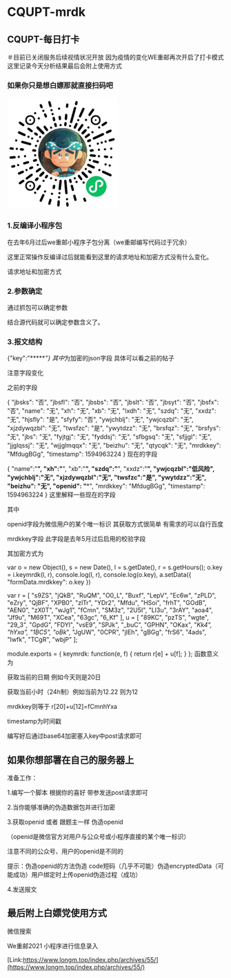 # CQUPT-mrdk
## CQUPT-每日打卡
＃目前已关闭服务后续视情状况开放
因为疫情的变化WE重邮再次开启了打卡模式
这里记录今天分析结果最后会附上使用方式

### 如果你只是想白嫖那就直接扫码吧

![QRcode](https://raw.githubusercontent.com/hackxg/CQUPT-mrdk/master/QRcode.png)

### 1.反编译小程序包

在去年6月过后we重邮小程序子包分离（we重邮编写代码过于冗余）

这里正常操作反编译过后就能看到这里的请求地址和加密方式没有什么变化。

请求地址和加密方式

### 2.参数确定
通过抓包可以确定参数

结合源代码就可以确定参数含义了。

### 3.报文结构

{"key":"******"}
其中*为加密的json字段 具体可以看之前的帖子

注意字段变化

之前的字段

{
    "jbsks": "否",
    "jbsfl": "否",
    "jbsbs": "否",
    "jbslt": "否",
    "jbsyt": "否",
    "jbsfx": "否",
    "name": "无",
    "xh": "无",
    "xb": "无",
    "lxdh": "无",
    "szdq": "无",
    "xxdz": "无",
    "hjsfly": "是",
    "sfyfy": "否",
    "ywjchblj": "无",
    "ywjcqzbl": "无",
    "xjzdywqzbl": "无",
    "twsfzc": "是",
    "ywytdzz": "无",
    "brsfqz": "无",
    "brsfys": "无",
    "jbs": "无",
    "fyjtgj": "无",
    "fyddsj": "无",
    "sfbgsq": "无",
    "sfjjgl": "无",
    "jjglqssj": "无",
    "wjjglmqqx": "无",
    "beizhu": "无",
    "qtycqk": "无",
    "mrdkkey": "MfdugBGg",
    "timestamp": 1594963224
}
现在的字段

{
     "name":"**",
    "xh":"**",
    "xb":"**",
    "szdq":"**",
    "xxdz":"**",
    "ywjcqzbl":"低风险",
    "ywjchblj":"无",
    "xjzdywqzbl":"无",
    "twsfzc":"是",
    "ywytdzz":"无",
    "beizhu": "无",
    "openid": "***",
    "mrdkkey": "MfdugBGg",
    "timestamp": 1594963224
}
这里解释一些现在的字段

其中

openid字段为微信用户的某个唯一标识 其获取方式很简单 有需求的可以自行百度


mrdkkey字段 此字段是去年5月过后启用的校验字段

其加密方式为


 var o = new Object(), s = new Date(), l = s.getDate(), r = s.getHours();
                    o.key = i.keymrdk(l, r), console.log(l, r), console.log(o.key), a.setData({
                        "formData.mrdkkey": o.key
                    })

var r = [ "s9ZS", "jQkB", "RuQM", "O0_L", "Buxf", "LepV", "Ec6w", "zPLD", "eZry", "QjBF", "XPB0", "zlTr", "YDr2", "Mfdu", "HSoi", "frhT", "GOdB", "AEN0", "zX0T", "wJg1", "fCmn", "SM3z", "2U5I", "LI3u", "3rAY", "aoa4", "Jf9u", "M69T", "XCea", "63gc", "6_Kf" ], u = [ "89KC", "pzTS", "wgte", "29_3", "GpdG", "FDYl", "vsE9", "SPJk", "_buC", "GPHN", "OKax", "_Kk4", "hYxa", "1BC5", "oBk_", "JgUW", "0CPR", "jlEh", "gBGg", "frS6", "4ads", "Iwfk", "TCgR", "wbjP" ];

module.exports = {
    keymrdk: function(e, f) {
        return r[e] + u[f];
    }
};
函数意义为

获取当前的日期 例如今天则是20日

获取当前小时（24h制）例如当前为12.22 则为12

mrdkkey则等于 r[20]+u[12]=fCmnhYxa

timestamp为时间戳

编写好后通过base64加密塞入key中post请求即可

## 如果你想部署在自己的服务器上
准备工作：

1.编写一个脚本 根据你的喜好 带参发送post请求即可

2.当你能够准确的伪造数据包并进行加密

3.获取openid 或者 跟题主一样 伪造openid

（openid是微信官方对用户与公众号或小程序直接的某个唯一标识）

注意不同的公众号、用户的openid是不同的

提示：伪造openid的方法伪造 code短码（几乎不可能）伪造encryptedData（可能成功）用户绑定时上传openid伪造过程（成功）

4.发送报文

## 最后附上白嫖党使用方式
微信搜索

We重邮2021 小程序进行信息录入

[Link:https://www.longm.top/index.php/archives/55/](https://www.longm.top/index.php/archives/55/)


